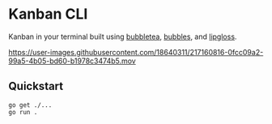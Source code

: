 # Kanban CLI

Kanban in your terminal built using [bubbletea](https://github.com/charmbracelet/bubbletea), [bubbles](https://github.com/charmbracelet/bubbles), and [lipgloss](https://github.com/charmbracelet/lipgloss).

https://user-images.githubusercontent.com/18640311/217160816-0fcc09a2-99a5-4b05-bd60-b1978c3474b5.mov

## Quickstart

```
go get ./...
go run .
```
